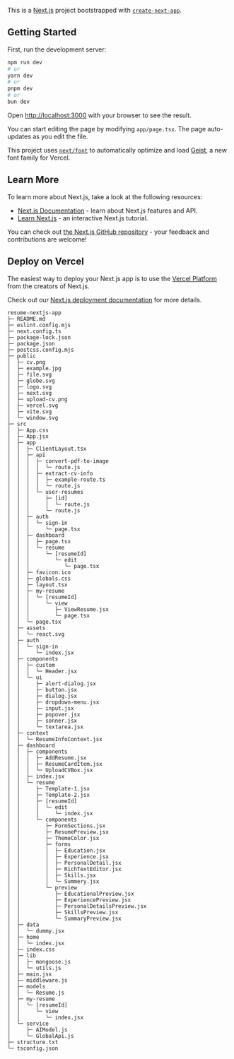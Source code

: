 This is a [Next.js](https://nextjs.org) project bootstrapped with [`create-next-app`](https://nextjs.org/docs/app/api-reference/cli/create-next-app).

## Getting Started

First, run the development server:

```bash
npm run dev
# or
yarn dev
# or
pnpm dev
# or
bun dev
```

Open [http://localhost:3000](http://localhost:3000) with your browser to see the result.

You can start editing the page by modifying `app/page.tsx`. The page auto-updates as you edit the file.

This project uses [`next/font`](https://nextjs.org/docs/app/building-your-application/optimizing/fonts) to automatically optimize and load [Geist](https://vercel.com/font), a new font family for Vercel.

## Learn More

To learn more about Next.js, take a look at the following resources:

- [Next.js Documentation](https://nextjs.org/docs) - learn about Next.js features and API.
- [Learn Next.js](https://nextjs.org/learn) - an interactive Next.js tutorial.

You can check out [the Next.js GitHub repository](https://github.com/vercel/next.js) - your feedback and contributions are welcome!

## Deploy on Vercel

The easiest way to deploy your Next.js app is to use the [Vercel Platform](https://vercel.com/new?utm_medium=default-template&filter=next.js&utm_source=create-next-app&utm_campaign=create-next-app-readme) from the creators of Next.js.

Check out our [Next.js deployment documentation](https://nextjs.org/docs/app/building-your-application/deploying) for more details.

```
resume-nextjs-app
├─ README.md
├─ eslint.config.mjs
├─ next.config.ts
├─ package-lock.json
├─ package.json
├─ postcss.config.mjs
├─ public
│  ├─ cv.png
│  ├─ example.jpg
│  ├─ file.svg
│  ├─ globe.svg
│  ├─ logo.svg
│  ├─ next.svg
│  ├─ upload-cv.png
│  ├─ vercel.svg
│  ├─ vite.svg
│  └─ window.svg
├─ src
│  ├─ App.css
│  ├─ App.jsx
│  ├─ app
│  │  ├─ ClientLayout.tsx
│  │  ├─ api
│  │  │  ├─ convert-pdf-to-image
│  │  │  │  └─ route.js
│  │  │  ├─ extract-cv-info
│  │  │  │  ├─ example-route.ts
│  │  │  │  └─ route.js
│  │  │  └─ user-resumes
│  │  │     ├─ [id]
│  │  │     │  └─ route.js
│  │  │     └─ route.js
│  │  ├─ auth
│  │  │  └─ sign-in
│  │  │     └─ page.tsx
│  │  ├─ dashboard
│  │  │  ├─ page.tsx
│  │  │  └─ resume
│  │  │     └─ [resumeId]
│  │  │        └─ edit
│  │  │           └─ page.tsx
│  │  ├─ favicon.ico
│  │  ├─ globals.css
│  │  ├─ layout.tsx
│  │  ├─ my-resume
│  │  │  └─ [resumeId]
│  │  │     └─ view
│  │  │        ├─ ViewResume.jsx
│  │  │        └─ page.tsx
│  │  └─ page.tsx
│  ├─ assets
│  │  └─ react.svg
│  ├─ auth
│  │  └─ sign-in
│  │     └─ index.jsx
│  ├─ components
│  │  ├─ custom
│  │  │  └─ Header.jsx
│  │  └─ ui
│  │     ├─ alert-dialog.jsx
│  │     ├─ button.jsx
│  │     ├─ dialog.jsx
│  │     ├─ dropdown-menu.jsx
│  │     ├─ input.jsx
│  │     ├─ popover.jsx
│  │     ├─ sonner.jsx
│  │     └─ textarea.jsx
│  ├─ context
│  │  └─ ResumeInfoContext.jsx
│  ├─ dashboard
│  │  ├─ components
│  │  │  ├─ AddResume.jsx
│  │  │  ├─ ResumeCardItem.jsx
│  │  │  └─ UploadCVBox.jsx
│  │  ├─ index.jsx
│  │  └─ resume
│  │     ├─ Template-1.jsx
│  │     ├─ Template-2.jsx
│  │     ├─ [resumeId]
│  │     │  └─ edit
│  │     │     └─ index.jsx
│  │     └─ components
│  │        ├─ FormSections.jsx
│  │        ├─ ResumePreview.jsx
│  │        ├─ ThemeColor.jsx
│  │        ├─ forms
│  │        │  ├─ Education.jsx
│  │        │  ├─ Experience.jsx
│  │        │  ├─ PersonalDetail.jsx
│  │        │  ├─ RichTextEditor.jsx
│  │        │  ├─ Skills.jsx
│  │        │  └─ Summery.jsx
│  │        └─ preview
│  │           ├─ EducationalPreview.jsx
│  │           ├─ ExperiencePreview.jsx
│  │           ├─ PersonalDetailsPreview.jsx
│  │           ├─ SkillsPreview.jsx
│  │           └─ SummaryPreview.jsx
│  ├─ data
│  │  └─ dummy.jsx
│  ├─ home
│  │  └─ index.jsx
│  ├─ index.css
│  ├─ lib
│  │  ├─ mongoose.js
│  │  └─ utils.js
│  ├─ main.jsx
│  ├─ middleware.js
│  ├─ models
│  │  └─ Resume.js
│  ├─ my-resume
│  │  └─ [resumeId]
│  │     └─ view
│  │        └─ index.jsx
│  └─ service
│     ├─ AIModel.js
│     └─ GlobalApi.js
├─ structure.txt
└─ tsconfig.json

```
